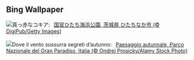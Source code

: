 ## Bing Wallpaper
![](https://www.bing.com/th?id=OHR.KochiaJapan_JA-JP5196113182_UHD.jpg&w=1000)真っ赤なコキア:&nbsp;&ensp;[国営ひたち海浜公園, 茨城県 ひたちなか市 (© DigiPub/Getty Images)](https://www.bing.com/th?id=OHR.KochiaJapan_JA-JP5196113182_UHD.jpg)
<br><br/>
![](https://www.bing.com/th?id=OHR.ValleAostaGranParadiso_IT-IT5881740566_UHD.jpg&w=1000)Dove il vento sussurra segreti d’autunno:&nbsp;&ensp;[Paesaggio autunnale, Parco Nazionale del Gran Paradiso, Italia (© Ondrej Prosicky/Alamy Stock Photo)](https://www.bing.com/th?id=OHR.ValleAostaGranParadiso_IT-IT5881740566_UHD.jpg)
<br><br/>
